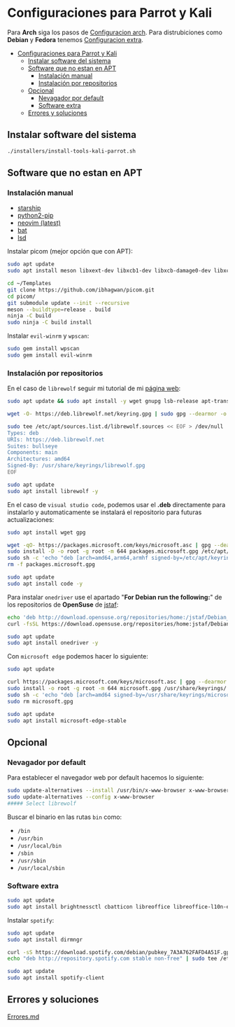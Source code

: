 # Configuraciones para Parrot y Kali

Para **Arch** siga los pasos de [Configuracion arch](Configuracion-arch.md). Para distrubiciones como **Debian** y **Fedora** tenemos [Configuracion extra](Configuracion-extra.md).

- [Configuraciones para Parrot y Kali](#configuraciones-para-parrot-y-kali)
  - [Instalar software del sistema](#instalar-software-del-sistema)
  - [Software que no estan en APT](#software-que-no-estan-en-apt)
    - [Instalación manual](#instalación-manual)
    - [Instalación por repositorios](#instalación-por-repositorios)
  - [Opcional](#opcional)
    - [Nevagador por default](#nevagador-por-default)
    - [Software extra](#software-extra)
  - [Errores y soluciones](#errores-y-soluciones)

## Instalar software del sistema

```bash
./installers/install-tools-kali-parrot.sh
```

## Software que no estan en APT

### Instalación manual

- [starship](https://starship.rs/es-ES/guide/#%F0%9F%9A%80-instalacion)
- [python2-pip](Configuracion-extra#descargar-pip2)
- [neovim (latest)](https://github.com/neovim/neovim/wiki/Building-Neovim#quick-start)
- [bat](https://github.com/sharkdp/bat/releases)
- [lsd](https://github.com/lsd-rs/lsd)

Instalar picom (mejor opción que con APT):

```bash
sudo apt update
sudo apt install meson libxext-dev libxcb1-dev libxcb-damage0-dev libxcb-xfixes0-dev libxcb-shape0-dev libxcb-render-util0-dev libxcb-render0-dev libxcb-randr0-dev libxcb-composite0-dev libxcb-image0-dev libxcb-present-dev libxcb-xinerama0-dev libpixman-1-dev libdbus-1-dev libconfig-dev libgl1-mesa-dev libpcre2-dev libevdev-dev uthash-dev libev-dev libx11-xcb-dev libxcb-glx0-dev libpcre3-dev libev4

cd ~/Templates
git clone https://github.com/ibhagwan/picom.git
cd picom/
git submodule update --init --recursive
meson --buildtype=release . build
ninja -C build
sudo ninja -C build install
```

Instalar `evil-winrm` y `wpscan`:

```bash
sudo gem install wpscan
sudo gem install evil-winrm
```

### Instalación por repositorios

En el caso de `librewolf` seguir mi tutorial de mi [página web](https://marcvspt.github.io/posts/instalar-librewolf-parrot-derivados-debian/):

```bash
sudo apt update && sudo apt install -y wget gnupg lsb-release apt-transport-https ca-certificates

wget -O- https://deb.librewolf.net/keyring.gpg | sudo gpg --dearmor -o /usr/share/keyrings/librewolf.gpg

sudo tee /etc/apt/sources.list.d/librewolf.sources << EOF > /dev/null
Types: deb
URIs: https://deb.librewolf.net
Suites: bullseye
Components: main
Architectures: amd64
Signed-By: /usr/share/keyrings/librewolf.gpg
EOF

sudo apt update
sudo apt install librewolf -y
```

En el caso de `visual studio code`, podemos usar el **.deb** directamente para instalarlo y automaticamente se instalará el repositorio para futuras actualizaciones:

```bash
sudo apt install wget gpg

wget -qO- https://packages.microsoft.com/keys/microsoft.asc | gpg --dearmor > packages.microsoft.gpg
sudo install -D -o root -g root -m 644 packages.microsoft.gpg /etc/apt/keyrings/packages.microsoft.gpg
sudo sh -c 'echo "deb [arch=amd64,arm64,armhf signed-by=/etc/apt/keyrings/packages.microsoft.gpg] https://packages.microsoft.com/repos/code stable main" > /etc/apt/sources.list.d/vscode.list'
rm -f packages.microsoft.gpg

sudo apt update
sudo apt install code -y
```

Para instalar `onedriver` use el apartado "**For Debian run the following:**" de los repositorios de **OpenSuse** de [jstaf](https://software.opensuse.org/download.html?project=home%3Ajstaf&package=onedriver):

```bash
echo 'deb http://download.opensuse.org/repositories/home:/jstaf/Debian_11/ /' | sudo tee /etc/apt/sources.list.d/home:jstaf.list
curl -fsSL https://download.opensuse.org/repositories/home:jstaf/Debian_11/Release.key | gpg --dearmor | sudo tee /etc/apt/trusted.gpg.d/home_jstaf.gpg > /dev/null

sudo apt update
sudo apt install onedriver -y
```

Con `microsoft edge` podemos hacer lo siguiente:

```bash
sudo apt update

curl https://packages.microsoft.com/keys/microsoft.asc | gpg --dearmor > microsoft.gpg
sudo install -o root -g root -m 644 microsoft.gpg /usr/share/keyrings/
sudo sh -c 'echo "deb [arch=amd64 signed-by=/usr/share/keyrings/microsoft.gpg] https://packages.microsoft.com/repos/edge stable main" > /etc/apt/sources.list.d/microsoft-edge.list'
sudo rm microsoft.gpg

sudo apt update
sudo apt install microsoft-edge-stable
```

## Opcional

### Nevagador por default

Para establecer el navegador web por default hacemos lo siguiente:

```bash
sudo update-alternatives --install /usr/bin/x-www-browser x-www-browser /usr/bin/librewolf 100
sudo update-alternatives --config x-www-browser
##### Select librewolf
```

Buscar el binario en las rutas `bin` como:

- `/bin`
- `/usr/bin`
- `/usr/local/bin`
- `/sbin`
- `/usr/sbin`
- `/usr/local/sbin`

### Software extra

```bash
sudo apt update
sudo apt install brightnessctl cbatticon libreoffice libreoffice-l10n-es libreoffice-help-es
```

Instalar `spotify`:

```bash
sudo apt update
sudo apt install dirmngr

curl -sS https://download.spotify.com/debian/pubkey_7A3A762FAFD4A51F.gpg | sudo gpg --dearmor --yes -o /etc/apt/trusted.gpg.d/spotify.gpg
echo "deb http://repository.spotify.com stable non-free" | sudo tee /etc/apt/sources.list.d/spotify.list

sudo apt update
sudo apt install spotify-client
```

## Errores y soluciones

[Errores.md](Errores.md)
